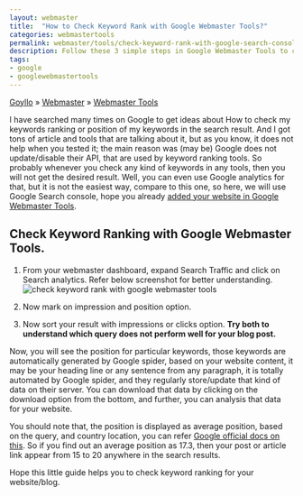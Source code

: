 ```yaml
---
layout: webmaster
title:  "How to Check Keyword Rank with Google Webmaster Tools?"
categories: webmastertools
permalink: webmaster/tools/check-keyword-rank-with-google-search-console/
description: Follow these 3 simple steps in Google Webmaster Tools to checkout, your keyword position in Google Search results.
tags: 
- google
- googlewebmastertools
---
```


<div class="breadcrumb">
<span itemscope='itemscope' itemtype='http://data-vocabulary.org/Breadcrumb'><a href="/" itemprop="url"><span title="Goyllo" itemprop='title'>Goyllo</span></a></span>
<span itemscope='itemscope' itemtype='http://data-vocabulary.org/Breadcrumb'>&#187; <a href="/webmaster/" itemprop="url"><span title="Webmaster" itemprop='title'>Webmaster</span></a></span>
<span itemscope='itemscope' itemtype='http://data-vocabulary.org/Breadcrumb'>&#187; <a href="/webmaster/tools/" itemprop="url"><span title="Webmaster Tools" itemprop='title'>Webmaster Tools</span></a></span>
</div>


I have searched many times on Google to get ideas about How to check my keywords ranking or position of my keywords in the search result. And I got tons of article and tools that are talking about it, but as you know, it does not help when you tested it; the main reason was (may be) Google does not update/disable their API, that are used by keyword ranking tools. So probably whenever you check any kind of keywords in any tools, then you will not get the desired result. Well, you can even use Google analytics for that, but it is not the easiest way, compare to this one, so here, we will use Google Search console, hope you already [added your website in Google Webmaster Tools](/seo/basics/add-website-to-google-webmaster-tools/ "Add your website in Google Webmaster Tools").

## Check Keyword Ranking with Google Webmaster Tools. ##

1.	From your webmaster dashboard, expand Search Traffic and click on Search analytics. Refer below screenshot for better understanding. 
<br/><img class="img-responsive" alt="check keyword rank with google webmaster tools" src="{{ site.imgurl }}/check-keyword-rank-with-google-webmaster-tools.png" title="check keyword rank with google webmaster tools" /><br/>
2.	Now mark on impression and position option.

3.  Now sort your result with impressions or clicks option. **Try both to understand which query does not perform well for your blog post.**

Now, you will see the position for particular keywords, those keywords are automatically generated by Google spider, based on your website content, it may be your heading line or any sentence from any paragraph, it is totally automated by Google spider, and they regularly store/update that kind of data on their server. You can download that data by clicking on the download option from the bottom, and further, you can analysis that data for your website.

You should note that, the position is displayed as average position, based on the query, and country location, you can refer <a href="https://support.google.com/webmasters/answer/6155685?hl=en#choosingmetrics" rel="nofollow" target="_blank">Google official docs on this</a>. So if you find out an average position as 17.3, then your post or article link appear from 15 to 20 anywhere in the search results.

Hope this little guide helps you to check keyword ranking for your website/blog.

